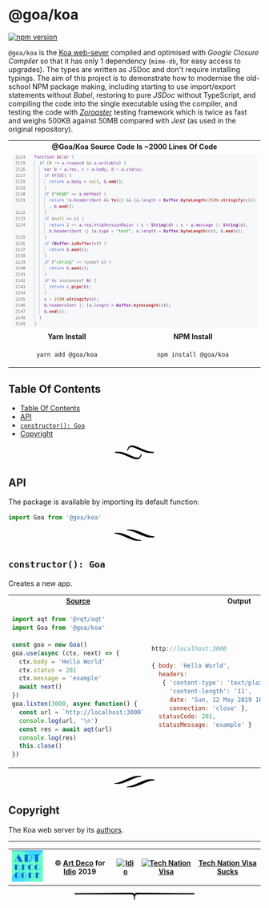 # @goa/koa

[![npm version](https://badge.fury.io/js/%40goa%2Fkoa.svg)](https://npmjs.org/package/@goa/koa)

`@goa/koa` is the [Koa web-sever](https://koajs.com) compiled and optimised with _Google Closure Compiler_ so that it has only 1 dependency (`mime-db`, for easy access to upgrades). The types are written as JSDoc and don't require installing typings. The aim of this project is to demonstrate how to modernise the old-school NPM package making, including starting to use import/export statements without _Babel_, restoring to pure _JSDoc_ without TypeScript, and compiling the code into the single executable using the compiler, and testing the code with [_Zoroaster_](https://contexttesting.com) testing framework which is twice as fast and weighs 500KB against 50MB compared with _Jest_ (as used in the original repository).

<table>
<tr><th colspan="2">@Goa/Koa Source Code Is ~2000 Lines Of Code</th></tr>
<tr><td colspan="2">
<img src="doc/ic.png" alt="@Goa/Koa Compiled Source Code.">
</td></tr>
<tr>
 <td align="center">
  <strong>Yarn Install</strong>
 </td>
 <td align="center">
  <strong>NPM Install</strong>
 </td>
</tr>
<tr>
 <td align="center">

```sh
yarn add @goa/koa
```
 </td>
 <td align="center">

```sh
npm install @goa/koa
```
 </td>
</tr>
</table>

## Table Of Contents

- [Table Of Contents](#table-of-contents)
- [API](#api)
- [`constructor(): Goa`](#constructor-goa)
- [Copyright](#copyright)

<p align="center"><a href="#table-of-contents"><img src=".documentary/section-breaks/0.svg?sanitize=true"></a></p>

## API

The package is available by importing its default function:

```js
import Goa from '@goa/koa'
```

<p align="center"><a href="#table-of-contents"><img src=".documentary/section-breaks/1.svg?sanitize=true"></a></p>

## `constructor(): Goa`

Creates a new app.

<table>
<tr><th><a href="example/index.js">Source</a></th><th>Output</th></tr>
<tr><td>

```js
import aqt from '@rqt/aqt'
import Goa from '@goa/koa'

const goa = new Goa()
goa.use(async (ctx, next) => {
  ctx.body = 'Hello World'
  ctx.status = 201
  ctx.message = 'example'
  await next()
})
goa.listen(3000, async function() {
  const url = `http://localhost:3000`
  console.log(url, '\n')
  const res = await aqt(url)
  console.log(res)
  this.close()
})
```
</td>
<td>

```js
http://localhost:3000 

{ body: 'Hello World',
  headers: 
   { 'content-type': 'text/plain; charset=utf-8',
     'content-length': '11',
     date: 'Sun, 12 May 2019 16:56:15 GMT',
     connection: 'close' },
  statusCode: 201,
  statusMessage: 'example' }
```
</td></tr>
</table>

<p align="center"><a href="#table-of-contents"><img src=".documentary/section-breaks/2.svg?sanitize=true"></a></p>

## Copyright

The Koa web server by its [authors](https://github.com/koajs/koa).

---

<table>
  <tr>
    <th>
      <a href="https://artd.eco">
        <img src="https://raw.githubusercontent.com/wrote/wrote/master/images/artdeco.png" alt="Art Deco" />
      </a>
    </th>
    <th>© <a href="https://artd.eco">Art Deco</a> for <a href="https://idio.cc">Idio</a> 2019</th>
    <th>
      <a href="https://idio.cc">
        <img src="https://avatars3.githubusercontent.com/u/40834161?s=100" width="100" alt="Idio" />
      </a>
    </th>
    <th>
      <a href="https://www.technation.sucks" title="Tech Nation Visa">
        <img src="https://raw.githubusercontent.com/artdecoweb/www.technation.sucks/master/anim.gif"
          alt="Tech Nation Visa" />
      </a>
    </th>
    <th><a href="https://www.technation.sucks">Tech Nation Visa Sucks</a></th>
  </tr>
</table>

<p align="center"><a href="#table-of-contents"><img src=".documentary/section-breaks/-1.svg?sanitize=true"></a></p>